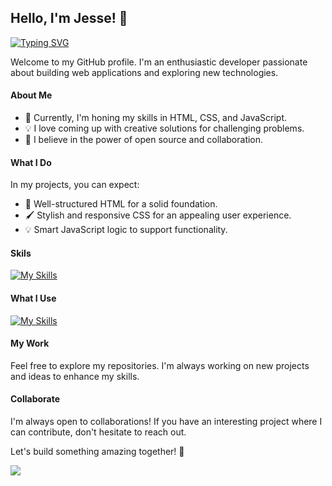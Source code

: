 ## Hello, I'm Jesse! 👋
[![Typing SVG](https://lanyard.cnrad.dev/api/996645651729354785?hideActivity=true&hideBadges=true)](/README.md)


Welcome to my GitHub profile. I'm an enthusiastic developer passionate about building web applications and exploring new technologies.

#### About Me

- 🌱 Currently, I'm honing my skills in HTML, CSS, and JavaScript.
- 💡 I love coming up with creative solutions for challenging problems.
- 🚀 I believe in the power of open source and collaboration.

#### What I Do

In my projects, you can expect:

- 🎨 Well-structured HTML for a solid foundation.
- 🖌️ Stylish and responsive CSS for an appealing user experience.
- 💡 Smart JavaScript logic to support functionality.

#### Skils
[![My Skills](https://skillicons.dev/icons?i=js,html,css,react,figma,arduino,bash,blender,raspberrypi)](https://skillicons.dev)

#### What I Use 
[![My Skills](https://skillicons.dev/icons?i=vscode,docker,github,cloudflare,firebase)](https://skillicons.dev)

#### My Work

Feel free to explore my repositories. I'm always working on new projects and ideas to enhance my skills.

#### Collaborate

I'm always open to collaborations! If you have an interesting project where I can contribute, don't hesitate to reach out.

Let's build something amazing together! 🚀


<picture>
<source 
  srcset="https://github-readme-stats.vercel.app/api/top-langs/?username=JesseHoekema&layout=compact&hide_border=true&langs_count=8&show_icons=true&theme=dark"
  media="(prefers-color-scheme: dark)"
/>
<source
  srcset="https://github-readme-stats.vercel.app/api/top-langs/?username=JesseHoekema&layout=compact&hide_border=true&langs_count=8&show_icons=true"
  media="(prefers-color-scheme: light), (prefers-color-scheme: no-preference)"
/>
<img src="https://github-readme-stats.vercel.app/api/top-langs/?username=JesseHoekema&layout=compact&hide_border=true&langs_count=8&show_icons=true" />
</picture>
